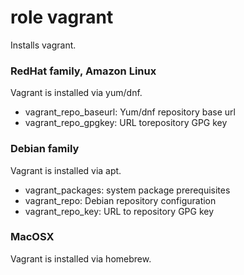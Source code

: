 # role vagrant

Installs vagrant.

### RedHat family, Amazon Linux

Vagrant is installed via yum/dnf.

* vagrant_repo_baseurl: Yum/dnf repository base url
* vagrant_repo_gpgkey: URL torepository GPG key

### Debian family

Vagrant is installed via apt.

* vagrant_packages: system package prerequisites
* vagrant_repo: Debian repository configuration
* vagrant_repo_key: URL to repository GPG key

### MacOSX

Vagrant is installed via homebrew.
